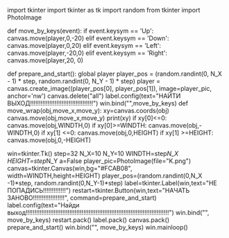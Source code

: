 import tkinter
import tkinter as tk
import random
from tkinter import PhotoImage


def move_by_keys(event):
    if event.keysym == 'Up':
        canvas.move(player,0,-20)
    elif event.keysym == 'Down':
        canvas.move(player,0,20)
    elif event.keysym == 'Left':
        canvas.move(player,-20,0)
    elif event.keysym == 'Right':
        canvas.move(player,20, 0)

def prepare_and_start():
    global player
    player_pos = (random.randint(0, N_X - 1) * step,
                  random.randint(0, N_Y - 1) * step)
    player = canvas.create_image((player_pos[0], player_pos[1]),
                                 image=player_pic,
                                 anchor='nw')
    canvas.delete("all")
    label.config(text="НАЙТИ ВЫХОД!!!!!!!!!!!!!!!!!!!!!!!!!!!!!!!!!!!!")
    win.bind("<KeyPress>",move_by_keys)
def move_wrap(obj,move_x,move_y):
    xy=canvas.coords(obj)
    canvas.move(obj,move_x,move_y)
    print(xy)
    if xy[0]<=0:
        canvas.move(obj,WINDTH,0)
    if xy[0]>=WINDTH:
        canvas.move(obj,-WINDTH,0)
    if xy[1] <=0:
        canvas.move(obj,0,HEIGHT)
    if xy[1] >=HEIGHT:
        canvas.move(obj,0,-HEIGHT)

win=tkinter.Tk()
step=32
N_X=10
N_Y=10
WINDTH=step*N_X
HEIGHT=step*N_Y
a=False
player_pic=PhotoImage(file="K.png")
canvas=tkinter.Canvas(win,bg="#FCAB08",
                      width=WINDTH,height=HEIGHT)
player_pos=(random.randint(0,N_X -1)*step,
                random.randint(0,N_Y-1)*step)
label=tkinter.Label(win,text="НЕ ПОПАДИСЬ!!!!!!!!!!!!!")
restart=tkinter.Button(win,text="НАЧАТЬ ЗАНОВО!!!!!!!!!!!!!!!!!!",
                        command=prepare_and_start)
label.config(text="Найди выход!!!!!!!!!!!!!!!!!!!!!!!!!!!!!!!!!!!!!!!!!!!!!!!!!!!!!!!!!!!!!!!!!!!!!!!!!!!!!!!!!!")
win.bind("<KeyPress>", move_by_keys)
restart.pack()
label.pack()
canvas.pack()
prepare_and_start()
win.bind("<KeyPress>", move_by_keys)
win.mainloop()
